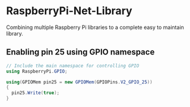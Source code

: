 RaspberryPi-Net-Library
=======================

Combining multiple Raspberry Pi libraries to a complete easy to maintain library.

## Enabling pin 25 using GPIO namespace

```c#
// Include the main namespace for controlling GPIO
using RaspberryPi.GPIO;

using(GPIOMem pin25 = new GPIOMem(GPIOPins.V2_GPIO_25))
{
  pin25.Write(true);
}
```
